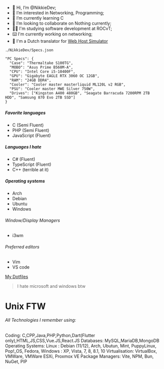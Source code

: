 - 👋 Hi, I’m @NikkieDev;
- 👀 I’m interested in Networking, Programming;
- 🌱 I’m currently learning C
- 💞️ I’m looking to collaborate on Nothing currently;
- 👩‍🎓 I'm studying software development at ROCvT;
- ⌨️ I'm currently working on networking;
- 💬 I'm a Dutch translator for [Web Host Simulator](https://ko-fi.com/WebHostSimulator)
  
`./NikkieDev/Specs.json`
```
"PC Specs": {
  "Case": "Thermaltake S100TG",
  "MOBO": "Asus Prime B560M-A",
  "CPU": "Intel Core i5-10400F",
  "GPU": "Gigabyte EAGLE RTX 3060 OC 12GB",
  "RAM": "24GB DDR4",
  "Cooler": "Cooler master masterliquid ML120L v2 RGB",
  "PSU": "Cooler master MWE Silver 750W",
  "Drives": ["Kingston A400 480GB", "Seagate Barracuda 7200RPM 2TB HDD", "Samsung 870 Evo 2TB SSD"]
}
```

##### Favorite languages
* C (Semi Fluent)
* PHP (Semi Fluent)
* JavaScript (Fluent)


##### Languages I hate
* C# (Fluent)
* TypeScript (Fluent)
* C++ (terrible at it)

##### Operating systems
* Arch
* Debian
* Ubuntu
* Windows

###### Window/Display Managers
* i3wm

###### Preferred editors
* Vim
* VS code

[My Dotfiles](https://github.com/NikkieDev/dotfiles)

> I hate microsoft and windows btw
# Unix FTW


###### All Technologies I remember using:
Coding:
  C,CPP,Java,PHP,Python,Dart(Flutter only),HTML,JS,CSS,Vue.JS,React.JS
Databases:
  MySQL,MariaDB,MongoDB
Operating Systems:
  Linux : Debian (11/12), Arch, Ubutun, Mint, PuppyLinux, Pop!_OS, Fedora, Windows : XP, Vista, 7, 8, 8.1, 10
Virtualisation:
  VirtualBox, VMWare, VMWare ESXi, Proxmox VE
Package Managers:
  Vite, NPM, Bun, NuGet, PIP
